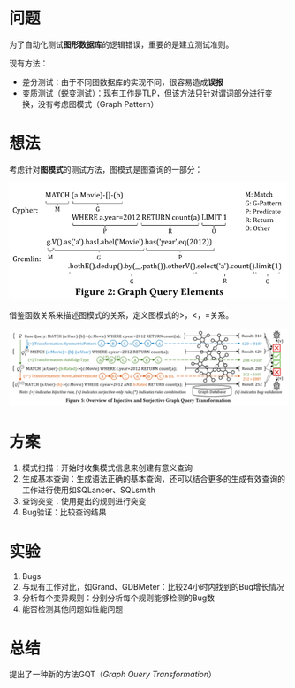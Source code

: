 # 问题

为了自动化测试**图形数据库**的逻辑错误，重要的是建立测试准则。

现有方法：

* 差分测试：由于不同图数据库的实现不同，很容易造成**误报**
* 变质测试（蜕变测试）：现有工作是TLP，但该方法只针对谓词部分进行变换，没有考虑图模式（Graph Pattern）

# 想法

考虑针对**图模式**的测试方法，图模式是图查询的一部分：

![1700045930532](image/DetectLogic24/1700045930532.png)

借鉴函数关系来描述图模式的关系，定义图模式的>，<，=关系。

![1700047629587](image/DetectLogic24/1700047629587.png)

# 方案

1. 模式扫描：开始时收集模式信息来创建有意义查询
2. 生成基本查询：生成语法正确的基本查询，还可以结合更多的生成有效查询的工作进行使用如SQLancer、SQLsmith
3. 查询突变：使用提出的规则进行突变
4. Bug验证：比较查询结果

# 实验

1. Bugs
2. 与现有工作对比，如Grand、GDBMeter：比较24小时内找到的Bug增长情况
3. 分析每个变异规则：分别分析每个规则能够检测的Bug数
4. 能否检测其他问题如性能问题

# 总结

提出了一种新的方法GQT（*Graph Query Transformation*）
